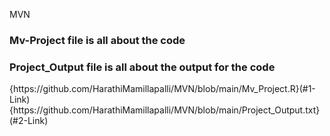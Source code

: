 MVN
<h3 id="1-Link">Mv-Project file is all about the code</h3>
<h3 id="2-Link">Project_Output file is all about the output for the code</h3>
{https://github.com/HarathiMamillapalli/MVN/blob/main/Mv_Project.R}(#1-Link)
{https://github.com/HarathiMamillapalli/MVN/blob/main/Project_Output.txt}(#2-Link)
